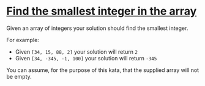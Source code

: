 # [Find the smallest integer in the array](https://www.codewars.com/kata/find-the-smallest-integer-in-the-array "55a2d7ebe362935a210000b2")

Given an array of integers your solution should find the smallest integer. 

For example:

- Given `[34, 15, 88, 2]` your solution will return `2`
- Given `[34, -345, -1, 100]` your solution will return `-345`

You can assume, for the purpose of this kata, that the supplied array will not be empty.
